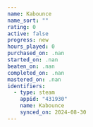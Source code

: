 ```yaml
---
name: Kabounce
name_sort: ""
rating: 0
active: false
progress: new
hours_played: 0
purchased_on: .nan
started_on: .nan
beaten_on: .nan
completed_on: .nan
mastered_on: .nan
identifiers:
  - type: steam
    appid: "431930"
    name: Kabounce
    synced_on: 2024-08-30
---
```

